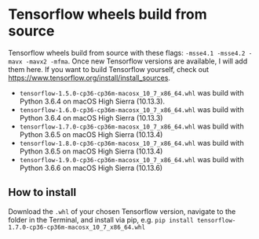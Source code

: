# Tensorflow wheels build from source

Tensorflow wheels build from source with these flags: `-msse4.1 -msse4.2 -mavx -mavx2 -mfma`. Once new Tensorflow versions are available, I will add them here. If you want to build Tensorflow yourself, check out https://www.tensorflow.org/install/install_sources.

* `tensorflow-1.5.0-cp36-cp36m-macosx_10_7_x86_64.whl` was build with Python 3.6.4 on
macOS High Sierra (10.13.3).
* `tensorflow-1.6.0-cp36-cp36m-macosx_10_7_x86_64.whl` was build with Python 3.6.4 on
macOS High Sierra (10.13.3)
* `tensorflow-1.7.0-cp36-cp36m-macosx_10_7_x86_64.whl` was build with Python 3.6.5 on
macOS High Sierra (10.13.4)
* `tensorflow-1.8.0-cp36-cp36m-macosx_10_7_x86_64.whl` was build with Python 3.6.5 on
macOS High Sierra (10.13.4)
* `tensorflow-1.9.0-cp36-cp36m-macosx_10_7_x86_64.whl` was build with Python 3.6.6 on
macOS High Sierra (10.13.6)

## How to install

Download the `.whl` of your chosen Tensorflow version, navigate to the folder in the Terminal, and install via pip, e.g. `pip install tensorflow-1.7.0-cp36-cp36m-macosx_10_7_x86_64.whl`